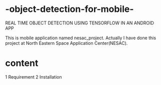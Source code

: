 # -object-detection-for-mobile-
REAL TIME OBJECT DETECTION USING
TENSORFLOW IN AN ANDROID APP

This is mobile application named nesac_project. Actually I have done this project at North Eastern Space Application Center(NESAC).
# content
1 Requirement
2 Installation
